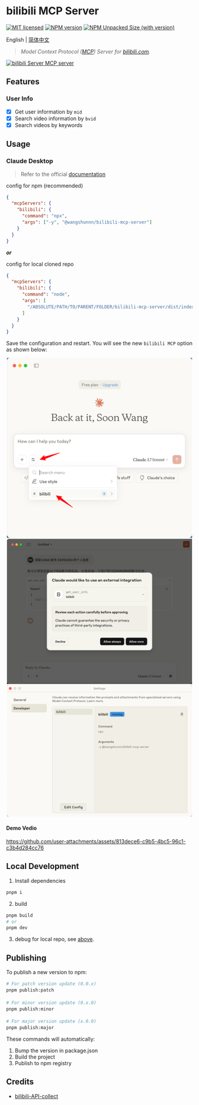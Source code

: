 # bilibili MCP Server

[![MIT licensed][badge-license]][url-license]
[![NPM version][badge-npm-version]][url-npm]
[![NPM Unpacked Size (with version)](https://img.shields.io/npm/unpacked-size/rolldown/latest?label=npm)][url-npm]

English | [简体中文](./README.zh-CN.md)

> _Model Context Protocol ([MCP](https://modelcontextprotocol.io/introduction)) Server for [bilibili.com](https://www.bilibili.com)._

<a href="https://glama.ai/mcp/servers/@wangshunnn/bilibili-mcp-server">
  <img width="380" height="200" src="https://glama.ai/mcp/servers/@wangshunnn/bilibili-mcp-server/badge" alt="bilibili Server MCP server" />
</a>

## Features

### User Info

- [x] Get user information by `mid`
- [x] Search video information by `bvid`
- [x] Search videos by keywords

## Usage

### Claude Desktop

> Refer to the official [documentation](https://modelcontextprotocol.io/quickstart/server#testing-your-server-with-claude-for-desktop-2)

config for npm (recommended)

```json
{
  "mcpServers": {
    "bilibili": {
      "command": "npx",
      "args": ["-y", "@wangshunnn/bilibili-mcp-server"]
    }
  }
}
```

_**or**_

config for local cloned repo

```json
{
  "mcpServers": {
    "bilibili": {
      "command": "node",
      "args": [
        "/ABSOLUTE/PATH/TO/PARENT/FOLDER/bilibili-mcp-server/dist/index.js"
      ]
    }
  }
}
```

Save the configuration and restart. You will see the new `bilibili MCP` option as shown below:

<div align="center">
  <img src="./assets/claude-desktop-1.png" alt="" width="500">

  <img src="./assets/claude-desktop-2.png" alt="" width="500">
  
  <img src="./assets/claude-desktop-setting.png" alt="" width="500">
</div>

#### Demo Vedio

https://github.com/user-attachments/assets/813dece6-c9b5-4bc5-96c1-c3b4d284cc76

## Local Development

1. Install dependencies

```sh
pnpm i
```

2. build

```sh
pnpm build
# or
pnpm dev
```

3. debug for local repo, see [above](#usage).

## Publishing

To publish a new version to npm:

```sh
# For patch version update (0.0.x)
pnpm publish:patch

# For minor version update (0.x.0)
pnpm publish:minor

# For major version update (x.0.0)
pnpm publish:major
```

These commands will automatically:

1. Bump the version in package.json
2. Build the project
3. Publish to npm registry

## Credits

- [bilibili-API-collect](https://socialsisteryi.github.io/bilibili-API-collect/)

[badge-license]: https://img.shields.io/badge/license-MIT-blue.svg
[url-license]: https://github.com/wangshunnn/bilibili-mcp-server/blob/main/LICENSE
[badge-npm-version]: https://img.shields.io/npm/v/@wangshunnn/bilibili-mcp-server/latest?color=brightgreen
[url-npm]: https://www.npmjs.com/package/@wangshunnn/bilibili-mcp-server